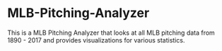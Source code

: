 # MLB-Pitching-Analyzer
This is a MLB Pitching Analyzer that looks at all MLB pitching data from 1890 - 2017 and provides visualizations for various statistics.
